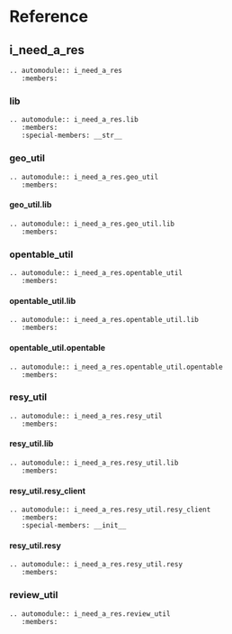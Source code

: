 # Reference

## i_need_a_res

```{eval-rst}
.. automodule:: i_need_a_res
   :members:
```

### lib

```{eval-rst}
.. automodule:: i_need_a_res.lib
   :members:
   :special-members: __str__
```

### geo_util

```{eval-rst}
.. automodule:: i_need_a_res.geo_util
   :members:
```

#### geo_util.lib

```{eval-rst}
.. automodule:: i_need_a_res.geo_util.lib
   :members:
```

### opentable_util

```{eval-rst}
.. automodule:: i_need_a_res.opentable_util
   :members:
```

#### opentable_util.lib

```{eval-rst}
.. automodule:: i_need_a_res.opentable_util.lib
   :members:
```

#### opentable_util.opentable

```{eval-rst}
.. automodule:: i_need_a_res.opentable_util.opentable
   :members:
```

### resy_util

```{eval-rst}
.. automodule:: i_need_a_res.resy_util
   :members:
```

#### resy_util.lib

```{eval-rst}
.. automodule:: i_need_a_res.resy_util.lib
   :members:
```

#### resy_util.resy_client

```{eval-rst}
.. automodule:: i_need_a_res.resy_util.resy_client
   :members:
   :special-members: __init__
```

#### resy_util.resy

```{eval-rst}
.. automodule:: i_need_a_res.resy_util.resy
   :members:
```

### review_util

```{eval-rst}
.. automodule:: i_need_a_res.review_util
   :members:
```
